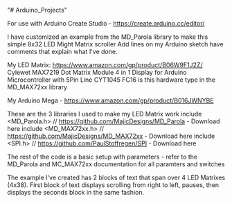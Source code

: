 "# Arduino_Projects" 

For use with Arduino Create Studio - https://create.arduino.cc/editor/

I have customized an example from the MD_Parola library to make this simple 8x32 LED Might Matrix scroller
Add lines on my Arduino sketch have comments that explain what I've done.

My LED Matrix: https://www.amazon.com/gp/product/B06W9F1J2Z/
Cylewet MAX7219 Dot Matrix Module 4 in 1 Display for Arduino Microcontroller with 5Pin Line CYT1045
FC16 is this hardware type in the MD_MAX72xx library

My Arduino Mega - https://www.amazon.com/gp/product/B016JWNYBE

These are the 3 libraries I used to make my LED Matrix work
include <MD_Parola.h>    // https://github.com/MajicDesigns/MD_Parola - Download here
include <MD_MAX72xx.h>   // https://github.com/MajicDesigns/MD_MAX72xx - Download here
include <SPI.h>          // https://github.com/PaulStoffregen/SPI - Download here

The rest of the code is a basic setup with parameters - refer to the MD_Parola and MC_MAX72xx documentation for all paramters and switches

The example I've created has 2 blocks of text that span over 4 LED Matrixes (4x38).
First block of text displays scrolling from right to left, pauses, then displays the seconds block in the same fashion.
